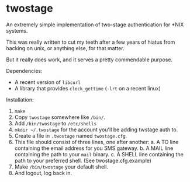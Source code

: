 twostage
========

An extremely simple implementation of two-stage authentication for *NIX systems.

This was really written to cut my teeth after a few years of hiatus from
hacking on unix, or anything else, for that matter.

But it really does work, and it serves a pretty commendable purpose.

Dependencies:

* A recent version of `libcurl`
* A library that provides `clock_gettime` (`-lrt` on a recent linux)

Installation:

1. `make`
2. Copy `twostage` somewhere like `/bin/`.
3. Add `/bin/twostage` to `/etc/shells`
4. `mkdir ~/.twostage` for the account you'll be adding twstage auth
   to.
5. Create a file in `.twostage` named `twostage.cfg`.
6. This file should consist of three lines, one after another:
	a. A TO line containing the email address for you SMS gateway.
	b. A MAIL line containing the path to your `mail` binary.
	c. A SHELL line containing the path to your preferred shell.
(See twostage.cfg.example)
7. Make `/bin/twostage` your default shell.
8. And logout, log back in. 
